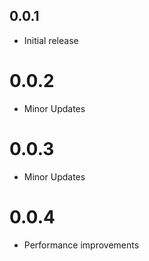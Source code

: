 ## 0.0.1

* Initial release

# 0.0.2

* Minor Updates

# 0.0.3

* Minor Updates

# 0.0.4

* Performance improvements